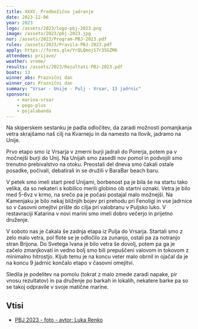 ```yaml
---
title: XXXV. Predbožično jadranje
date: 2023-12-06
year: 2023
logo: /assets/2023/logo-pbj-2023.png
image: /assets/2023/pbj-2023.jpg
nor: /assets/2023/Program-PBJ-2023.pdf
rules: /assets/2023/Pravila-PBJ-2023.pdf
apply: https://forms.gle/YrQLQmojS7r35GZM6
attendees: prijave/
weather: vreme/
results: /assets/2023/Rezultati-PBJ-2023.pdf
boats: 13
winner_abs: Praznični dan
winner_cor: Praznični dan
summary: "Vrsar - Unije - Pulj - Vrsar, 13 jadrnic"
sponsors:
    - marina-vrsar
    - pego-plus
    - pojalabanda
---
```


Na skiperskem sestanku je padla odločitev, da zaradi možnosti pomanjkanja vetra skrajšamo naš cilj na Kvarneju in da namesto na Ilovik, jadramo na Unije.

Prvo etapo smo iz Vrsarja v zmerni burji jadrali do Porerja, potem pa v močnejši burji do Unij. Na Unijah smo zasedli nov pomol in podvojili smo trenutno prebivalstvo na otoku. Preostali del dneva smo čakali ostale posadke, počivali, debatirali in se družili v BaraBar beach baru.

V petek smo imeli start pred Unijami, borbenost pa je bila še na startu tako velika, da so nekateri s kobilico merili globino ob startni oznaki. Vetra je bilo med 5-6vz v krmo, na srečo pa je počasi postajal malo možnejši. Na Kamenjaku je bilo nekaj bližnjih bojev pri prehodu pri Fenoligi in vse jadrnice so v časovni omejitvi prišle do cilja pri valobranu v Puljsko luko. V restavraciji Katarina v novi marini smo imeli dobro večerjo in prijetno druženje.

V soboto nas je čakala še zadnja etapa iz Pulja do Vrsarja. Startali smo z zelo malo vetra, pol flote se je odločilo za zunanjo, ostali pa za notranjo stran Brijona. Do Svetega Ivana je bilo vetra še dovolj, potem pa ga je začelo zmanjkovati in vedno bolj smo bili prepuščeni valovom in tokovom z minimalno hitrostjo. Kljub temu je na koncu veter malo obrnil in ojačal da je na koncu 9 jadrnic končalo etapo v časovni omejitvi.

Sledila je podelitev na pomolu (tokrat z malo zmede zaradi napake, pir vnosu rezultatov) in pa druženje po barkah in lokalih, nekatere barke pa so se takoj odpravile v svoje matične marine.

## Vtisi
 - [PBJ 2023 - foto - avtor: Luka Renko](https://photos.app.goo.gl/n5uK15X4xbmQewqg6)
